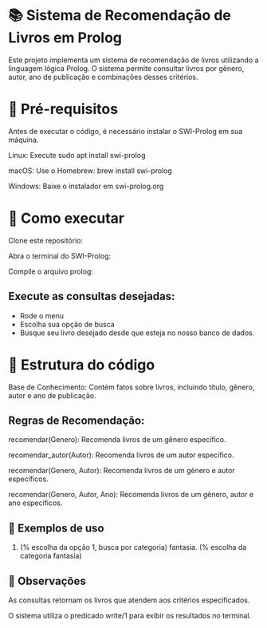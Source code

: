 # 📚 Sistema de Recomendação de Livros em Prolog
Este projeto implementa um sistema de recomendação de livros utilizando a linguagem lógica Prolog. O sistema permite consultar livros por gênero, autor, ano de publicação e combinações desses critérios.

# 🔧 Pré-requisitos
Antes de executar o código, é necessário instalar o SWI-Prolog em sua máquina.

Linux: Execute sudo apt install swi-prolog

macOS: Use o Homebrew: brew install swi-prolog

Windows: Baixe o instalador em swi-prolog.org​

# 🚀 Como executar
Clone este repositório:​

Abra o terminal do SWI-Prolog:​

Compile o arquivo prolog:

## Execute as consultas desejadas:​

- Rode o menu
- Escolha sua opção de busca
- Busque seu livro desejado desde que esteja no nosso banco de dados.

# 📄 Estrutura do código
Base de Conhecimento: Contém fatos sobre livros, incluindo título, gênero, autor e ano de publicação.

## Regras de Recomendação:

recomendar(Genero): Recomenda livros de um gênero específico.

recomendar_autor(Autor): Recomenda livros de um autor específico.

recomendar(Genero, Autor): Recomenda livros de um gênero e autor específicos.

recomendar(Genero, Autor, Ano): Recomenda livros de um gênero, autor e ano específicos.​

## 🧪 Exemplos de uso
1.    (% escolha da opção 1, busca por categoria)
fantasia.     (% escolha da categoria fantasia)

## 📌 Observações
As consultas retornam os livros que atendem aos critérios especificados.

O sistema utiliza o predicado write/1 para exibir os resultados no terminal.
